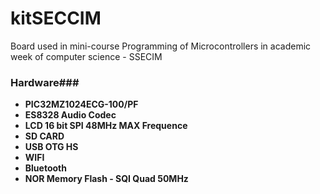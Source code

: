 # kitSECCIM

Board used in mini-course Programming of Microcontrollers in academic week of computer science - SSECIM

### Hardware###

- **PIC32MZ1024ECG-100/PF**
- **ES8328 Audio Codec**
- **LCD 16 bit SPI 48MHz MAX Frequence**
- **SD CARD**
- **USB OTG HS**
- **WIFI**
- **Bluetooth**
- **NOR Memory Flash - SQI Quad 50MHz**
